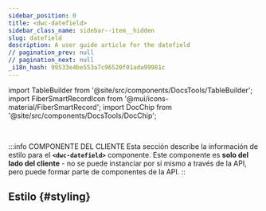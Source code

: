 ```yaml
---
sidebar_position: 0
title: <dwc-datefield>
sidebar_class_name: sidebar--item__hidden
slug: datefield
description: A user guide article for the datefield
// pagination_prev: null
// pagination_next: null
_i18n_hash: 99533e4be553a7c96520f01ada99981c
---
```

import TableBuilder from '@site/src/components/DocsTools/TableBuilder';
import FiberSmartRecordIcon from '@mui/icons-material/FiberSmartRecord';
import DocChip from '@site/src/components/DocsTools/DocChip';

<DocChip chip='shadow' />

<br />

:::info COMPONENTE DEL CLIENTE
Esta sección describe la información de estilo para el **`<dwc-datefield>`** componente. Este componente es **solo del lado del cliente** - no se puede instanciar por sí mismo a través de la API, pero puede formar parte de componentes de la API.
::

## Estilo {#styling}

<TableBuilder name="dwc-datefield" clientComponent />
